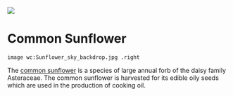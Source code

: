 [![](https://v3.juncture-digital.org/images/wb.svg)](https://v3.juncture-digital.org/wb)

# Common Sunflower

`image wc:Sunflower_sky_backdrop.jpg .right`

The [common sunflower](Q171497) is a species of large annual forb of the daisy family Asteraceae. The common sunflower is harvested for its edible oily seeds which are used in the production of cooking oil.
